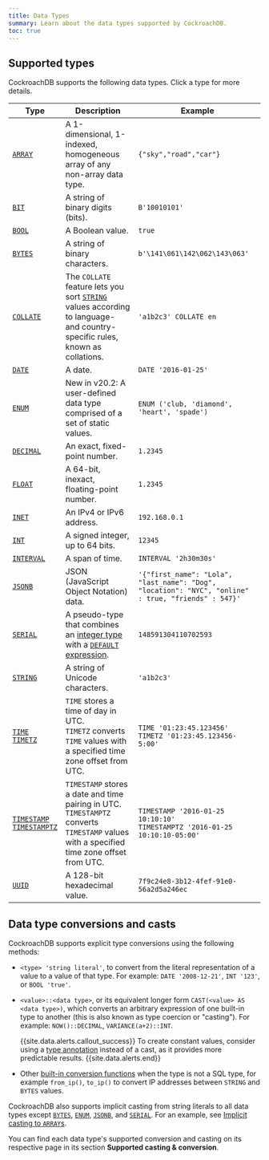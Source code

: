 ```yaml
---
title: Data Types
summary: Learn about the data types supported by CockroachDB.
toc: true
---
```


## Supported types

CockroachDB supports the following data types. Click a type for more details.

Type | Description | Example
-----|-------------|---------
[`ARRAY`](array.html) | A 1-dimensional, 1-indexed, homogeneous array of any non-array data type. | `{"sky","road","car"}`
[`BIT`](bit.html) | A string of binary digits (bits).  | `B'10010101'`
[`BOOL`](bool.html) | A Boolean value. | `true`
[`BYTES`](bytes.html) | A string of binary characters. | `b'\141\061\142\062\143\063'`
[`COLLATE`](collate.html) | The `COLLATE` feature lets you sort [`STRING`](string.html) values according to language- and country-specific rules, known as collations.  | `'a1b2c3' COLLATE en`
[`DATE`](date.html) | A date.  | `DATE '2016-01-25'`
[`ENUM`](enum.html) | <span class="version-tag">New in v20.2:</span> A user-defined data type comprised of a set of static values. | `ENUM ('club, 'diamond', 'heart', 'spade')`
[`DECIMAL`](decimal.html) | An exact, fixed-point number.  | `1.2345`
[`FLOAT`](float.html) | A 64-bit, inexact, floating-point number.  | `1.2345`
[`INET`](inet.html) | An IPv4 or IPv6 address.  | `192.168.0.1`
[`INT`](int.html) | A signed integer, up to 64 bits. | `12345`
[`INTERVAL`](interval.html) | A span of time.  | `INTERVAL '2h30m30s'`
[`JSONB`](jsonb.html) | JSON (JavaScript Object Notation) data.  | `'{"first_name": "Lola", "last_name": "Dog", "location": "NYC", "online" : true, "friends" : 547}'`
[`SERIAL`](serial.html) | A pseudo-type that combines an [integer type](int.html) with a [`DEFAULT` expression](default-value.html).  | `148591304110702593`
[`STRING`](string.html) | A string of Unicode characters. | `'a1b2c3'`
[`TIME`<br>`TIMETZ`](time.html) | `TIME` stores a time of day in UTC.<br> `TIMETZ` converts `TIME` values with a specified time zone offset from UTC. | `TIME '01:23:45.123456'`<br> `TIMETZ '01:23:45.123456-5:00'`
[`TIMESTAMP`<br>`TIMESTAMPTZ`](timestamp.html) | `TIMESTAMP` stores a date and time pairing in UTC.<br>`TIMESTAMPTZ` converts `TIMESTAMP` values with a specified time zone offset from UTC. | `TIMESTAMP '2016-01-25 10:10:10'`<br>`TIMESTAMPTZ '2016-01-25 10:10:10-05:00'`
[`UUID`](uuid.html) | A 128-bit hexadecimal value. | `7f9c24e8-3b12-4fef-91e0-56a2d5a246ec`

## Data type conversions and casts

CockroachDB supports explicit type conversions using the following methods:

- `<type> 'string literal'`, to convert from the literal representation of a value to a value of that type. For example:
  `DATE '2008-12-21'`, `INT '123'`, or `BOOL 'true'`.

- `<value>::<data type>`, or its equivalent longer form `CAST(<value> AS <data type>)`, which converts an arbitrary expression of one built-in type to another (this is also known as type coercion or "casting"). For example:
  `NOW()::DECIMAL`, `VARIANCE(a+2)::INT`.

    {{site.data.alerts.callout_success}}
    To create constant values, consider using a
    <a href="scalar-expressions.html#explicitly-typed-expressions">type annotation</a>
    instead of a cast, as it provides more predictable results.
    {{site.data.alerts.end}}

- Other [built-in conversion functions](functions-and-operators.html) when the type is not a SQL type, for example `from_ip()`, `to_ip()` to convert IP addresses between `STRING` and `BYTES` values.

 CockroachDB also supports implicit casting from string literals to all data types except [`BYTES`](bytes.html), [`ENUM`](enum.html), [`JSONB`](jsonb.html), and [`SERIAL`](serial.html). For an example, see [Implicit casting to `ARRAY`s](array.html#implicit-casting-to-arrays).

You can find each data type's supported conversion and casting on its
respective page in its section **Supported casting & conversion**.
